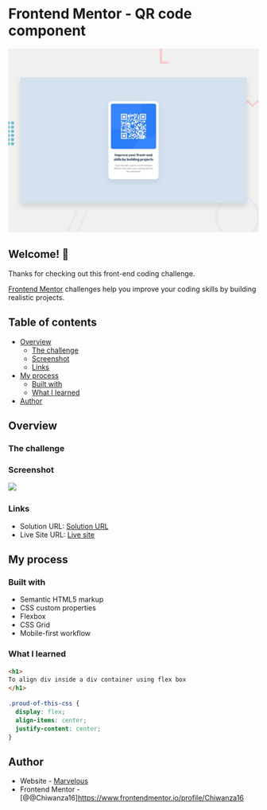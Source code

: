 # Frontend Mentor - QR code component

![Design preview for the QR code component coding challenge](./preview.jpg)

## Welcome! 👋

Thanks for checking out this front-end coding challenge.

[Frontend Mentor](https://www.frontendmentor.io) challenges help you improve your coding skills by building realistic projects.


## Table of contents

- [Overview](#overview)
  - [The challenge](#the-challenge)
  - [Screenshot](#screenshot)
  - [Links](#links)
- [My process](#my-process)
  - [Built with](#built-with)
  - [What I learned](#what-i-learned)
- [Author](#author)

## Overview

### The challenge

### Screenshot
<img src="assets/images/Screenshot (1).png">

### Links

- Solution URL: [Solution URL]()
- Live Site URL: [Live site]()

## My process

### Built with

- Semantic HTML5 markup
- CSS custom properties
- Flexbox
- CSS Grid
- Mobile-first workflow

### What I learned

```html
<h1>
To align div inside a div container using flex box
</h1>
```
```css
.proud-of-this-css {
  display: flex;
  align-items: center;
  justify-content: center;
}
```

## Author

- Website - [Marvelous](https://marvelous.chiwanza.itvarsitystudent.org/)
- Frontend Mentor - [@@Chiwanza16]https://www.frontendmentor.io/profile/Chiwanza16



